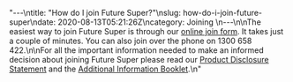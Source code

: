 "---\ntitle: \"How do I join Future Super?\"\nslug: how-do-i-join-future-super\ndate: 2020-08-13T05:21:26Z\ncategory: Joining \n---\n\nThe easiest way to join Future Super is through our [online join form](https://join.myfuturesuper.com.au/). It takes just a couple of minutes. You can also join over the phone on 1300 658 422.\n\nFor all the important information needed to make an informed decision about joining Future Super please read our [Product Disclosure Statement](https://www.futuresuper.com.au/pds) and the [Additional Information Booklet](https://www.futuresuper.com.au/aib).\n"